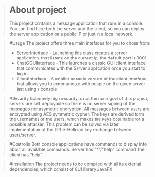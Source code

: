># About project
>This project contains a message application that runs in a console. You can find here both the server and the client, so you can deploy the server application on a public IP or just in a local network.

>#Usage
>The project offers three main intefaces for you to chose from:
>- ServerInterface - Launching this class creates a server application, that 
   > listens on the current ip, the default port is 3001
> - ChatGGUIInterface - This launches a classic GUI client interface that communicates
   with the Server application once you start to log in
> - ClientInterface - A smaller console version of the client interface, that
> allows you to communicate with people on the given server just using a console

>#Security
> Extremely high security is not the main goal of this project, servers are self deployable so there is no
> server signing of the messages nor asymetric encryption. All messages between users are 
> encrypted using AES symmetric cypher. The keys are derived form the usernames of the users, which makes the keys obtainable
> for a possible attacker. This problem can be solved via later implementation
> of the Diffie-Hellman key exchange between users/server.

>#Controlls
> Both console applications have commands to display info about all available commands. Server has "?"/"help" command,
> the client has "help".

>#Installation
> The project needs to be compiled with all its external dependencies, which consist of GUI library JavaFX.